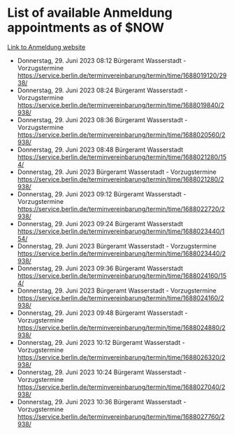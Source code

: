 # List of available Anmeldung appointments as of $NOW
[Link to Anmeldung website](https://service.berlin.de/terminvereinbarung/termin/tag.php?termin=1&anliegen[]=120686&dienstleisterlist=122210,122217,327316,122219,327312,122227,327314,122231,327346,122243,327348,122254,122252,329742,122260,329745,122262,329748,122271,327278,122273,327274,122277,327276,330436,122280,327294,122282,327290,122284,327292,122291,327270,122285,327266,122286,327264,122296,327268,150230,329760,122297,327286,122294,327284,122312,329763,122314,329775,122304,327330,122311,327334,122309,327332,317869,122281,327352,122279,329772,122283,122276,327324,122274,327326,122267,329766,122246,327318,122251,327320,122257,327322,122208,327298,122226,327300&herkunft=http%3A%2F%2Fservice.berlin.de%2Fdienstleistung%2F120686%2F)
- Donnerstag, 29. Juni 2023 08:12 Bürgeramt Wasserstadt - Vorzugstermine https://service.berlin.de/terminvereinbarung/termin/time/1688019120/2938/
- Donnerstag, 29. Juni 2023 08:24 Bürgeramt Wasserstadt - Vorzugstermine https://service.berlin.de/terminvereinbarung/termin/time/1688019840/2938/
- Donnerstag, 29. Juni 2023 08:36 Bürgeramt Wasserstadt - Vorzugstermine https://service.berlin.de/terminvereinbarung/termin/time/1688020560/2938/
- Donnerstag, 29. Juni 2023 08:48 Bürgeramt Wasserstadt https://service.berlin.de/terminvereinbarung/termin/time/1688021280/154/
- Donnerstag, 29. Juni 2023  Bürgeramt Wasserstadt - Vorzugstermine https://service.berlin.de/terminvereinbarung/termin/time/1688021280/2938/
- Donnerstag, 29. Juni 2023 09:12 Bürgeramt Wasserstadt - Vorzugstermine https://service.berlin.de/terminvereinbarung/termin/time/1688022720/2938/
- Donnerstag, 29. Juni 2023 09:24 Bürgeramt Wasserstadt https://service.berlin.de/terminvereinbarung/termin/time/1688023440/154/
- Donnerstag, 29. Juni 2023  Bürgeramt Wasserstadt - Vorzugstermine https://service.berlin.de/terminvereinbarung/termin/time/1688023440/2938/
- Donnerstag, 29. Juni 2023 09:36 Bürgeramt Wasserstadt https://service.berlin.de/terminvereinbarung/termin/time/1688024160/154/
- Donnerstag, 29. Juni 2023  Bürgeramt Wasserstadt - Vorzugstermine https://service.berlin.de/terminvereinbarung/termin/time/1688024160/2938/
- Donnerstag, 29. Juni 2023 09:48 Bürgeramt Wasserstadt - Vorzugstermine https://service.berlin.de/terminvereinbarung/termin/time/1688024880/2938/
- Donnerstag, 29. Juni 2023 10:12 Bürgeramt Wasserstadt - Vorzugstermine https://service.berlin.de/terminvereinbarung/termin/time/1688026320/2938/
- Donnerstag, 29. Juni 2023 10:24 Bürgeramt Wasserstadt - Vorzugstermine https://service.berlin.de/terminvereinbarung/termin/time/1688027040/2938/
- Donnerstag, 29. Juni 2023 10:36 Bürgeramt Wasserstadt - Vorzugstermine https://service.berlin.de/terminvereinbarung/termin/time/1688027760/2938/
